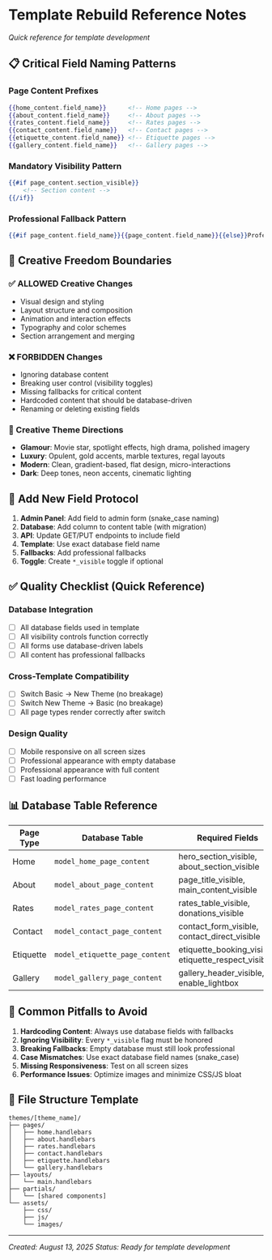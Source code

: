 # Template Rebuild Reference Notes
*Quick reference for template development*

## 📋 Critical Field Naming Patterns

### Page Content Prefixes
```handlebars
{{home_content.field_name}}      <!-- Home pages -->
{{about_content.field_name}}     <!-- About pages -->
{{rates_content.field_name}}     <!-- Rates pages -->
{{contact_content.field_name}}   <!-- Contact pages -->
{{etiquette_content.field_name}} <!-- Etiquette pages -->
{{gallery_content.field_name}}   <!-- Gallery pages -->
```

### Mandatory Visibility Pattern
```handlebars
{{#if page_content.section_visible}}
    <!-- Section content -->
{{/if}}
```

### Professional Fallback Pattern
```handlebars
{{#if page_content.field_name}}{{page_content.field_name}}{{else}}Professional Fallback{{/if}}
```

## 🎨 Creative Freedom Boundaries

### ✅ ALLOWED Creative Changes
- Visual design and styling
- Layout structure and composition
- Animation and interaction effects
- Typography and color schemes
- Section arrangement and merging

### ❌ FORBIDDEN Changes
- Ignoring database content
- Breaking user control (visibility toggles)
- Missing fallbacks for critical content
- Hardcoded content that should be database-driven
- Renaming or deleting existing fields

### 🎯 Creative Theme Directions
- **Glamour**: Movie star, spotlight effects, high drama, polished imagery
- **Luxury**: Opulent, gold accents, marble textures, regal layouts
- **Modern**: Clean, gradient-based, flat design, micro-interactions
- **Dark**: Deep tones, neon accents, cinematic lighting

## 🔧 Add New Field Protocol

1. **Admin Panel**: Add field to admin form (snake_case naming)
2. **Database**: Add column to content table (with migration)
3. **API**: Update GET/PUT endpoints to include field
4. **Template**: Use exact database field name
5. **Fallbacks**: Add professional fallbacks
6. **Toggle**: Create `*_visible` toggle if optional

## ✅ Quality Checklist (Quick Reference)

### Database Integration
- [ ] All database fields used in template
- [ ] All visibility controls function correctly
- [ ] All forms use database-driven labels
- [ ] All content has professional fallbacks

### Cross-Template Compatibility
- [ ] Switch Basic → New Theme (no breakage)
- [ ] Switch New Theme → Basic (no breakage)
- [ ] All page types render correctly after switch

### Design Quality
- [ ] Mobile responsive on all screen sizes
- [ ] Professional appearance with empty database
- [ ] Professional appearance with full content
- [ ] Fast loading performance

## 📊 Database Table Reference

| Page Type | Database Table | Required Fields |
|-----------|---------------|-----------------|
| Home | `model_home_page_content` | hero_section_visible, about_section_visible |
| About | `model_about_page_content` | page_title_visible, main_content_visible |
| Rates | `model_rates_page_content` | rates_table_visible, donations_visible |
| Contact | `model_contact_page_content` | contact_form_visible, contact_direct_visible |
| Etiquette | `model_etiquette_page_content` | etiquette_booking_visible, etiquette_respect_visible |
| Gallery | `model_gallery_page_content` | gallery_header_visible, enable_lightbox |

## 🚨 Common Pitfalls to Avoid

1. **Hardcoding Content**: Always use database fields with fallbacks
2. **Ignoring Visibility**: Every `*_visible` flag must be honored
3. **Breaking Fallbacks**: Empty database must still look professional
4. **Case Mismatches**: Use exact database field names (snake_case)
5. **Missing Responsiveness**: Test on all screen sizes
6. **Performance Issues**: Optimize images and minimize CSS/JS bloat

## 📁 File Structure Template

```
themes/[theme_name]/
├── pages/
│   ├── home.handlebars
│   ├── about.handlebars
│   ├── rates.handlebars
│   ├── contact.handlebars
│   ├── etiquette.handlebars
│   └── gallery.handlebars
├── layouts/
│   └── main.handlebars
├── partials/
│   └── [shared components]
└── assets/
    ├── css/
    ├── js/
    └── images/
```

---
*Created: August 13, 2025*
*Status: Ready for template development*